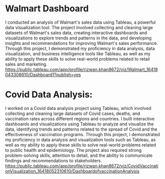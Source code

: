 # Walmart Dashboard
I conducted an analysis of Walmart's sales data using Tableau, a powerful data visualization tool. The project involved collecting and cleaning large datasets of Walmart's sales data, creating interactive dashboards and visualizations to explore trends and patterns in the data, and developing insights and recommendations for improving Walmart's sales performance. Through this project, I demonstrated my proficiency in data analysis, data visualization, and business intelligence tools like Tableau, as well as my ability to apply these skills to solve real-world problems related to retail sales and marketing.
<a link>https://public.tableau.com/app/profile/rizwan.khan8672/viz/Walmart_16418043308610/Dashboard1?publish=yes</a>

# Covid Data Analysis:
I worked on a Covid data analysis project using Tableau, which involved collecting and cleaning large datasets of Covid cases, deaths, and vaccination rates across different regions and countries. I built interactive dashboards and visualizations using Tableau to analyze and visualize the data, identifying trends and patterns related to the spread of Covid and the effectiveness of vaccination programs. Through this project, I demonstrated my proficiency in data analysis and visualization tools such as Tableau, as well as my ability to apply these skills to solve real-world problems related to public health and epidemiology. The project also required strong problem-solving skills, attention to detail, and the ability to communicate findings and recommendations to stakeholders.
<a link>https://public.tableau.com/app/profile/rizwan.khan8672/viz/CovidVaccinationVisualization_16418052310610/DashboardofvaccinationAnalysis</a>
